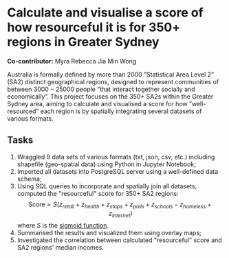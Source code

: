 # Calculate and visualise a score of how resourceful it is for 350+ regions in Greater Sydney

**Co-contributor:** Myra Rebecca Jia Min Wong

Australia is formally defined by more than $2000$ ”Statistical Area Level 2” (SA2) distinct geographical regions, designed to represent communities of between $3000-25000$ people ”that interact together socially and economically”. This project focuses on the $350+$ SA2s within the Greater Sydney area, aiming to calculate and visualised a score for how ”well-resourced” each region is by spatially integrating several datasets of various formats.

## Tasks

1. Wraggled $9$ data sets of various formats (txt, json, csv, etc.) including shapefile (geo-spatial data) using Python in Jupyter Notebook; 
2. Imported all datasets into PostgreSQL server using a well-defined data schema;
3. Using SQL queries to incorporate and spatially join all datasets, computed the "resourceful" score for $350+$ SA2 regions:
   $$\text{Score} = S(z_{retail} + z_{health} + z_{stops} + z_{polls} + z_{schools}- z_{homeless} + z_{internet})$$
   where $S$ is the [sigmoid function](https://en.wikipedia.org/wiki/Sigmoid_function).
5. Summarised the results and visualized them using overlay maps;
6. Investigated the correlation between calculated "resourceful" score and SA2 regions' median incomes.
